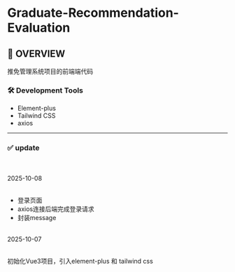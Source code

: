 # Graduate-Recommendation-Evaluation

## 📝 OVERVIEW

推免管理系统项目的前端端代码

### 🛠️ Development Tools

- Element-plus
- Tailwind CSS
- axios

<hr/>

### ✅ update

<br/>

<br/>
2025-10-08
<br/>
<br/>

- 登录页面
- axios连接后端完成登录请求
- 封装message

<br/>
2025-10-07
<br/>
<br/>

初始化Vue3项目，引入element-plus 和 tailwind css
